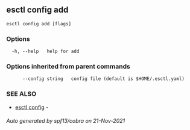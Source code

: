 ## esctl config add



```
esctl config add [flags]
```

### Options

```
  -h, --help   help for add
```

### Options inherited from parent commands

```
      --config string   config file (default is $HOME/.esctl.yaml)
```

### SEE ALSO

* [esctl config](esctl_config.md)	 - 

###### Auto generated by spf13/cobra on 21-Nov-2021
